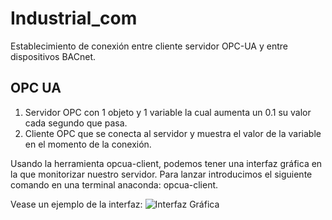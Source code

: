 # Industrial_com
Establecimiento de conexión entre cliente servidor OPC-UA y entre dispositivos BACnet.

## OPC UA
1. Servidor OPC con 1 objeto y 1 variable la cual aumenta un 0.1 su valor cada segundo que pasa.
2. Cliente OPC que se conecta al servidor y muestra el valor de la variable en el momento de la conexión.

Usando la herramienta opcua-client, podemos tener una interfaz gráfica en la que monitorizar nuestro servidor. Para lanzar introducimos el siguiente comando en una terminal anaconda: opcua-client.

Vease un ejemplo de la interfaz: 
![Interfaz Gráfica](/home/riggio/Industrial_com/opc-ua-client-graph.png)